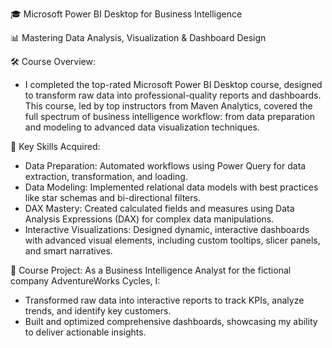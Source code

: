 🎓 Microsoft Power BI Desktop for Business Intelligence


📊 Mastering Data Analysis, Visualization & Dashboard Design

🛠 Course Overview:
  - I completed the top-rated Microsoft Power BI Desktop course, designed to transform raw data into professional-quality reports and dashboards. This course, led by top instructors from Maven Analytics, covered the full spectrum of business intelligence workflow: from data preparation and modeling to advanced data visualization techniques.

🚀 Key Skills Acquired:
  - Data Preparation: Automated workflows using Power Query for data extraction, transformation, and loading.
  - Data Modeling: Implemented relational data models with best practices like star schemas and bi-directional filters.
  - DAX Mastery: Created calculated fields and measures using Data Analysis Expressions (DAX) for complex data manipulations.
  - Interactive Visualizations: Designed dynamic, interactive dashboards with advanced visual elements, including custom tooltips, slicer panels, and smart narratives.

🎯 Course Project:
As a Business Intelligence Analyst for the fictional company AdventureWorks Cycles, I:
  - Transformed raw data into interactive reports to track KPIs, analyze trends, and identify key customers.
  - Built and optimized comprehensive dashboards, showcasing my ability to deliver actionable insights.
